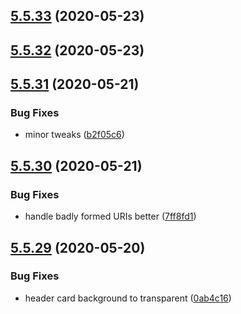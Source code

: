 ## [5.5.33](https://github.com/phandcock/grampsview/compare/v5.5.32...v5.5.33) (2020-05-23)



## [5.5.32](https://github.com/phandcock/grampsview/compare/v5.5.31...v5.5.32) (2020-05-23)



## [5.5.31](https://github.com/phandcock/grampsview/compare/v5.5.30...v5.5.31) (2020-05-21)


### Bug Fixes

* minor tweaks ([b2f05c6](https://github.com/phandcock/grampsview/commit/b2f05c66d258b93f9b5074d0a42840fcc6512dbe))



## [5.5.30](https://github.com/phandcock/grampsview/compare/v5.5.29...v5.5.30) (2020-05-21)


### Bug Fixes

* handle badly formed URIs better ([7ff8fd1](https://github.com/phandcock/grampsview/commit/7ff8fd1ec0eacdc2d974c8e8f16a5c6d27eff02c))



## [5.5.29](https://github.com/phandcock/grampsview/compare/v5.5.28...v5.5.29) (2020-05-20)


### Bug Fixes

* header card background to transparent ([0ab4c16](https://github.com/phandcock/grampsview/commit/0ab4c163da78091488484744631bb36769fc18ce))



